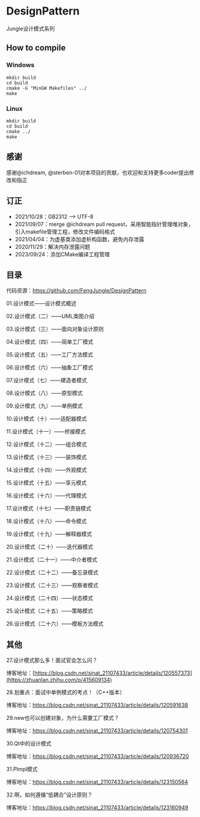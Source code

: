 # DesignPattern
Jungle设计模式系列

## How to compile
### Windows
```{.line-numbers}
mkdir build
cd build
cmake -G "MinGW Makefiles" ../
make
```
### Linux
```{.line-numbers}
mkdir build
cd build
cmake ../
make
```

## 感谢
感谢@ichdream, @sterben-01对本项目的贡献，也欢迎和支持更多coder提出修改和指正

## 订正
* 2021/10/28：GB2312 --> UTF-8
* 2021/09/07：merge @ichdream pull request，采用智能指针管理堆对象，引入makefile管理工程，修改文件编码格式
* 2021/04/04：为虚基类添加虚析构函数，避免内存泄露  
* 2020/11/29：解决内存泄露问题
* 2023/09/24：添加CMake编译工程管理


## 目录

代码资源：https://github.com/FengJungle/DesignPattern

01.设计模式——设计模式概述

02.设计模式（二）——UML类图介绍

03.设计模式（三）——面向对象设计原则

04.设计模式（四）——简单工厂模式

05.设计模式（五）——工厂方法模式

06.设计模式（六）——抽象工厂模式

07.设计模式（七）——建造者模式

08.设计模式（八）——原型模式

09.设计模式（九）——单例模式

10.设计模式（十）——适配器模式

11.设计模式（十一）——桥接模式

12.设计模式（十二）——组合模式

13.设计模式（十三）——装饰模式

14.设计模式（十四）——外观模式

15.设计模式（十五）——享元模式

16.设计模式（十六）——代理模式

17.设计模式（十七）——职责链模式

18.设计模式（十八）——命令模式

19.设计模式（十九）——解释器模式

20.设计模式（二十）——迭代器模式

21.设计模式（二十一）——中介者模式

22.设计模式（二十二）——备忘录模式

23.设计模式（二十三）——观察者模式

24.设计模式（二十四）——状态模式

25.设计模式（二十五）——策略模式

26.设计模式（二十六）——模板方法模式

## 其他

27.设计模式那么多！面试官会怎么问？  

博客地址：[https://blog.csdn.net/sinat_21107433/article/details/120557373](https://zhuanlan.zhihu.com/p/415609134)

28.划重点：面试中单例模式的考点！（C++版本）

博客地址：https://blog.csdn.net/sinat_21107433/article/details/120591638

29.new也可以创建对象，为什么需要工厂模式？

博客地址：https://blog.csdn.net/sinat_21107433/article/details/120754301

30.Qt中的设计模式

博客地址：https://blog.csdn.net/sinat_21107433/article/details/120936720  

31.PImpl模式

博客地址：https://blog.csdn.net/sinat_21107433/article/details/123150564

32.啊，如何遵循“低耦合”设计原则？

博客地址：https://blog.csdn.net/sinat_21107433/article/details/123160949


